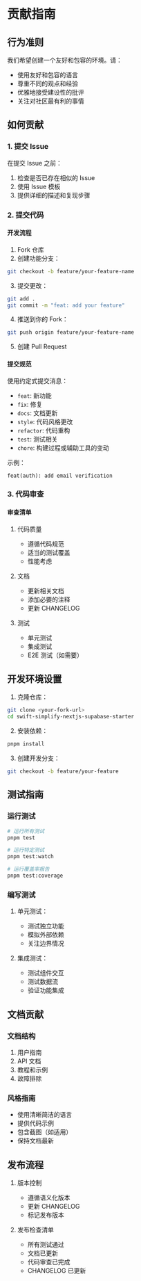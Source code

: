 # 贡献指南

## 行为准则

我们希望创建一个友好和包容的环境。请：
- 使用友好和包容的语言
- 尊重不同的观点和经验
- 优雅地接受建设性的批评
- 关注对社区最有利的事情

## 如何贡献

### 1. 提交 Issue

在提交 Issue 之前：
1. 检查是否已存在相似的 Issue
2. 使用 Issue 模板
3. 提供详细的描述和复现步骤

### 2. 提交代码

#### 开发流程

1. Fork 仓库
2. 创建功能分支：
```bash
git checkout -b feature/your-feature-name
```

3. 提交更改：
```bash
git add .
git commit -m "feat: add your feature"
```

4. 推送到你的 Fork：
```bash
git push origin feature/your-feature-name
```

5. 创建 Pull Request

#### 提交规范

使用约定式提交消息：

- `feat`: 新功能
- `fix`: 修复
- `docs`: 文档更新
- `style`: 代码风格更改
- `refactor`: 代码重构
- `test`: 测试相关
- `chore`: 构建过程或辅助工具的变动

示例：
```
feat(auth): add email verification
```

### 3. 代码审查

#### 审查清单

1. 代码质量
   - 遵循代码规范
   - 适当的测试覆盖
   - 性能考虑

2. 文档
   - 更新相关文档
   - 添加必要的注释
   - 更新 CHANGELOG

3. 测试
   - 单元测试
   - 集成测试
   - E2E 测试（如需要）

## 开发环境设置

1. 克隆仓库：
```bash
git clone <your-fork-url>
cd swift-simplify-nextjs-supabase-starter
```

2. 安装依赖：
```bash
pnpm install
```

3. 创建开发分支：
```bash
git checkout -b feature/your-feature
```

## 测试指南

### 运行测试

```bash
# 运行所有测试
pnpm test

# 运行特定测试
pnpm test:watch

# 运行覆盖率报告
pnpm test:coverage
```

### 编写测试

1. 单元测试：
   - 测试独立功能
   - 模拟外部依赖
   - 关注边界情况

2. 集成测试：
   - 测试组件交互
   - 测试数据流
   - 验证功能集成

## 文档贡献

### 文档结构

1. 用户指南
2. API 文档
3. 教程和示例
4. 故障排除

### 风格指南

- 使用清晰简洁的语言
- 提供代码示例
- 包含截图（如适用）
- 保持文档最新

## 发布流程

1. 版本控制
   - 遵循语义化版本
   - 更新 CHANGELOG
   - 标记发布版本

2. 发布检查清单
   - 所有测试通过
   - 文档已更新
   - 代码审查已完成
   - CHANGELOG 已更新 